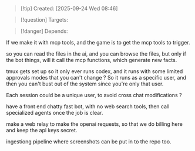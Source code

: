 
>[!tip] Created: [2025-09-24 Wed 08:46]

>[!question] Targets: 

>[!danger] Depends: 

If we make it with mcp tools, and the game is to get the mcp tools to trigger.

so you can read the files in the ai, and you can browse the files, but only if the bot things, will it call the mcp functions, which generate new facts.

tmux gets set up so it only ever runs codex, and it runs with some limited approvals modes that you can't change ?
So it runs as a specific user, and then you can't bust out of the system since you're only that user.

Each session could be a unique user, to avoid cross chat modifications ?

have a front end chatty fast bot, with no web search tools, then call specialized agents once the job is clear.

make a web relay to make the openai requests, so that we do billing here and keep the api keys secret.

ingestiong pipeline where screenshots can be put in to the repo too.